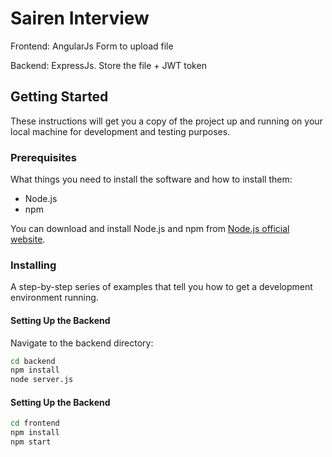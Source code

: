 # Sairen Interview

Frontend: AngularJs Form to upload file

Backend: ExpressJs. Store the file + JWT token

## Getting Started

These instructions will get you a copy of the project up and running on your local machine for development and testing purposes.

### Prerequisites

What things you need to install the software and how to install them:

- Node.js
- npm

You can download and install Node.js and npm from [Node.js official website](https://nodejs.org/).

### Installing

A step-by-step series of examples that tell you how to get a development environment running.

#### Setting Up the Backend

Navigate to the backend directory:

```bash
cd backend
npm install
node server.js
```

#### Setting Up the Backend

```bash
cd frontend
npm install
npm start
```
